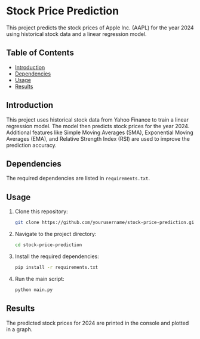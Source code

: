 
# Stock Price Prediction

This project predicts the stock prices of Apple Inc. (AAPL) for the year 2024 using historical stock data and a linear regression model.

## Table of Contents
- [Introduction](#introduction)
- [Dependencies](#dependencies)
- [Usage](#usage)
- [Results](#results)

## Introduction
This project uses historical stock data from Yahoo Finance to train a linear regression model. The model then predicts stock prices for the year 2024. Additional features like Simple Moving Averages (SMA), Exponential Moving Averages (EMA), and Relative Strength Index (RSI) are used to improve the prediction accuracy.

## Dependencies
The required dependencies are listed in `requirements.txt`.

## Usage
1. Clone this repository:
    ```sh
    git clone https://github.com/yourusername/stock-price-prediction.git
    ```
2. Navigate to the project directory:
    ```sh
    cd stock-price-prediction
    ```
3. Install the required dependencies:
    ```sh
    pip install -r requirements.txt
    ```
4. Run the main script:
    ```sh
    python main.py
    ```

## Results
The predicted stock prices for 2024 are printed in the console and plotted in a graph.


